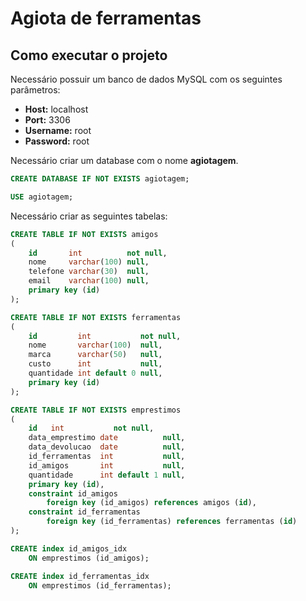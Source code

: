 # Agiota de ferramentas

## Como executar o projeto

Necessário possuir um banco de dados MySQL com os seguintes parâmetros:	

- **Host:** localhost
- **Port:** 3306
- **Username:** root
- **Password:** root

Necessário criar um database com o nome **agiotagem**.

```sql
CREATE DATABASE IF NOT EXISTS agiotagem;

USE agiotagem;
```

Necessário criar as seguintes tabelas:

```sql
CREATE TABLE IF NOT EXISTS amigos
(
    id       int          not null,
    nome     varchar(100) null,
    telefone varchar(30)  null,
    email    varchar(100) null,
    primary key (id)
);

CREATE TABLE IF NOT EXISTS ferramentas
(
    id         int           not null,
    nome       varchar(100)  null,
    marca      varchar(50)   null,
    custo      int           null,
    quantidade int default 0 null,
    primary key (id)
);

CREATE TABLE IF NOT EXISTS emprestimos
(
    id   int           not null,
    data_emprestimo date          null,
    data_devolucao  date          null,
    id_ferramentas  int           null,
    id_amigos       int           null,
    quantidade      int default 1 null,
    primary key (id),
    constraint id_amigos
        foreign key (id_amigos) references amigos (id),
    constraint id_ferramentas
        foreign key (id_ferramentas) references ferramentas (id)
);

CREATE index id_amigos_idx
    ON emprestimos (id_amigos);

CREATE index id_ferramentas_idx
    ON emprestimos (id_ferramentas);
```
